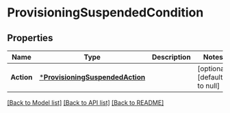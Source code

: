 # ProvisioningSuspendedCondition

## Properties
Name | Type | Description | Notes
------------ | ------------- | ------------- | -------------
**Action** | [***ProvisioningSuspendedAction**](ProvisioningSuspendedAction.md) |  | [optional] [default to null]

[[Back to Model list]](../README.md#documentation-for-models) [[Back to API list]](../README.md#documentation-for-api-endpoints) [[Back to README]](../README.md)

